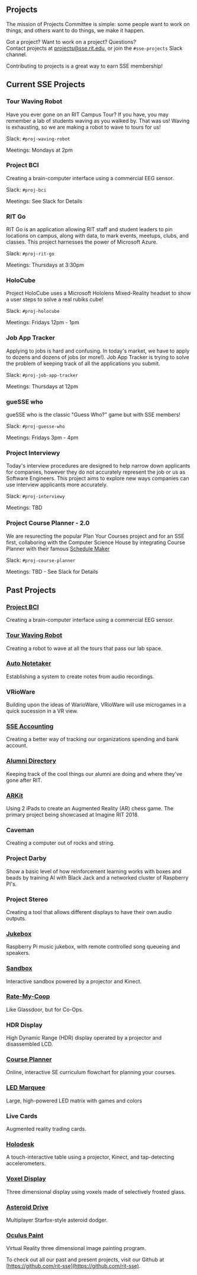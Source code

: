 Projects
-------------------
The mission of Projects Committee is simple: some people want to work on things,
and others want to do things, we make it happen.

Got a project? Want to work on a project? Questions?  
Contact projects at <projects@sse.rit.edu>, or join the `#sse-projects` Slack channel.

Contributing to projects is a great way to earn SSE membership!

Current SSE Projects
--------------------

### Tour Waving Robot

Have you ever gone on an RIT Campus Tour? If you have, you may remember a lab of students waving as you walked by. That was us! Waving is exhausting, so we are making a robot to wave to tours for us!

Slack: `#proj-waving-robot`

Meetings: Mondays at 2pm

### Project BCI

Creating a brain-computer interface using a commercial EEG sensor.

Slack: `#proj-bci`

Meetings: See Slack for Details

### RIT Go

RIT Go is an application allowing RIT staff and student leaders to pin locations on campus, along with data, to mark events, meetups, clubs, and classes. This project harnesses the power of Microsoft Azure.

Slack: `#proj-rit-go`

Meetings: Thursdays at 3:30pm

### HoloCube

Project HoloCube uses a Microsoft Hololens Mixed-Reality headset to show a user steps to solve a real rubiks cube!

Slack: `#proj-holocube`

Meetings: Fridays 12pm - 1pm

### Job App Tracker

Applying to jobs is hard and confusing. In today's market, we have to apply to dozens and dozens of jobs (or more!). Job App Tracker is trying to solve the problem of keeping track of all the applications you submit.

Slack: `#proj-job-app-tracker`

Meetings: Thursdays at 12pm

### gueSSE who

gueSSE who is the classic "Guess Who?" game but with SSE members!

Slack: `#proj-guesse-who`

Meetings: Fridays 3pm - 4pm

### Project Interviewy

Today's interview procedures are designed to help narrow down applicants for companies, however they do not accurately represent the job or us as Software Engineers. This project aims to explore new ways companies can use interview applicants more accurately.

Slack: `#proj-interviewy`

Meetings: TBD

### Project Course Planner - 2.0

We are resurecting the popular Plan Your Courses project and for an SSE first, collaboring with the Computer Science House by integrating Course Planner with their famous [Schedule Maker](https://schedule.csh.rit.edu)

Slack: `#proj-course-planner`

Meetings: TBD - See Slack for Details





Past Projects
-------------

### [Project BCI](https://github.com/rit-sse/proj-BCI)

Creating a brain-computer interface using a commercial EEG sensor.

### [Tour Waving Robot](https://github.com/rit-sse/robo-waver) 

Creating a robot to wave at all the tours that pass our lab space.

### [Auto Notetaker](https://github.com/rit-sse/AutoNotation)

Establishing a system to create notes from audio recordings.

### VRioWare

Building upon the ideas of WarioWare, VRioWare will use microgames in a quick sucession in a VR view. 

### [SSE Accounting](https://github.com/rit-sse/sse-accounting)

Creating a better way of tracking our organizations spending and bank account.

### [Alumni Directory](https://github.com/rit-sse/sse-alumni)

Keeping track of the cool things our alumni are doing and where they've gone after RIT.

### [ARKit](https://github.com/TuckerBMorgan/ProjARKit)

Using 2 iPads to create an Augmented Reality (AR) chess game. The primary project being showcased at Imagine RIT 2018. 

### Caveman

Creating a computer out of rocks and string.

### Project Darby

Show a basic level of how reinforcement learning works with boxes and beads by training AI with Black Jack and a networked cluster of Raspberry PI's.

### Project Stereo

Creating a tool that allows different displays to have their own audio outputs.

### [Jukebox](https://github.com/rit-sse/Jukebox)

Raspberry Pi music jukebox, with remote controlled song queueing and speakers.

### [Sandbox](https://github.com/rit-sse/libfreenect2)

Interactive sandbox powered by a projector and Kinect.

### [Rate-My-Coop](https://github.com/rit-sse/RateMyCoop)

Like Glassdoor, but for Co-Ops.

### HDR Display

High Dynamic Range (HDR) display operated by a projector and disassembled LCD.

### [Course Planner](https://github.com/rit-sse/CoursePlanner)

Online, interactive SE curriculum flowchart for planning your courses.

### [LED Marquee](https://github.com/rit-sse/led-marquee)

Large, high-powered LED matrix with games and colors

### Live Cards

Augmented reality trading cards.

### [Holodesk](https://github.com/rit-sse/holo-desk)

A touch-interactive table using a projector, Kinect, and tap-detecting accelerometers.

### [Voxel Display](https://github.com/rit-sse/Voxel-Display)

Three dimensional display using voxels made of selectively frosted glass.

### [Asteroid Drive](https://github.com/rit-sse/shoot-it)

Multiplayer Starfox-style asteroid dodger.

### [Oculus Paint](https://github.com/rit-sse/OculusPaint)

Virtual Reality three dimensional image painting program.

To check out all our past and present projects, visit our Github at [https://github.com/rit-sse](https://github.com/rit-sse).

